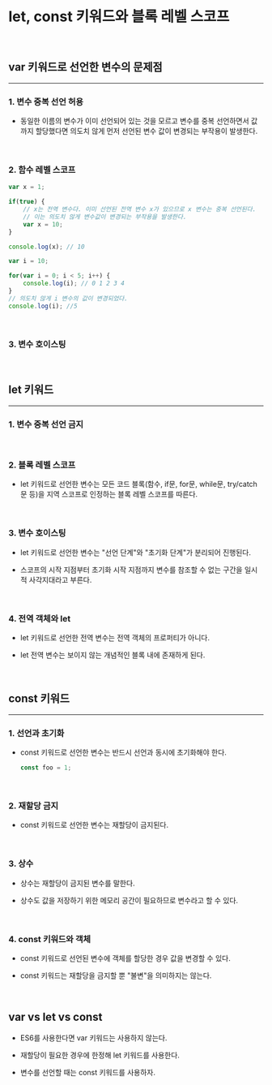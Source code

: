 # let, const 키워드와 블록 레벨 스코프

<br>

## var 키워드로 선언한 변수의 문제점

<hr>

### 1. 변수 중복 선언 허용

- 동일한 이름의 변수가 이미 선언되어 있는 것을 모르고 변수를 중복 선언하면서 값까지 할당했다면 의도치 않게 먼저 선언된 변수 값이 변경되는 부작용이 발생한다.

<br>

### 2. 함수 레벨 스코프

~~~ javascript
var x = 1;

if(true) {
    // x는 전역 변수다. 이미 선언된 전역 변수 x가 있으므로 x 변수는 중복 선언된다.
    // 이는 의도치 않게 변수값이 변경되는 부작용을 발생한다.
    var x = 10;
}

console.log(x); // 10
~~~
~~~ javascript
var i = 10;

for(var i = 0; i < 5; i++) {
    console.log(i); // 0 1 2 3 4
}
// 의도치 않게 i 변수의 값이 변경되었다.
console.log(i); //5
~~~

<br>

### 3. 변수 호이스팅

<br>

## let 키워드

<hr>

### 1. 변수 중복 선언 금지

<br>

### 2. 블록 레벨 스코프

- let 키워드로 선언한 변수는 모든 코드 블록(함수, if문, for문, while문, try/catch 문 등)을 지역 스코프로 인정하는 블록 레벨 스코프를 따른다.

<br>

### 3. 변수 호이스팅

- let 키워드로 선언한 변수는 "선언 단계"와 "초기화 단계"가 분리되어 진행된다.

- 스코프의 시작 지점부터 초기화 시작 지점까지 변수를 참조할 수 없는 구간을 일시적 사각지대라고 부른다.

<br>

### 4. 전역 객체와 let

- let 키워드로 선언한 전역 변수는 전역 객체의 프로퍼티가 아니다.

- let 전역 변수는 보이지 않는 개념적인 블록 내에 존재하게 된다.

<br>

## const 키워드

<hr>

### 1. 선언과 초기화

- const 키워드로 선언한 변수는 반드시 선언과 동시에 초기화해야 한다.
    ~~~ javascript
    const foo = 1;
    ~~~

<br>

### 2. 재할당 금지

- const 키워드로 선언한 변수는 재할당이 금지된다.

<br>

### 3. 상수

- 상수는 재할당이 금지된 변수를 말한다.

- 상수도 값을 저장하기 위한 메모리 공간이 필요하므로 변수라고 할 수 있다.

<br>

### 4. const 키워드와 객체

- const 키워드로 선언된 변수에 객체를 할당한 경우 값을 변경할 수 있다.

- const 키워드는 재할당을 금지할 뿐 "불변"을 의미하지는 않는다.

<br>

## var vs let vs const

- ES6를 사용한다면 var 키워드는 사용하지 않는다.

- 재할당이 필요한 경우에 한정해 let 키워드를 사용한다.

- 변수를 선언할 때는 const 키워드를 사용하자.
